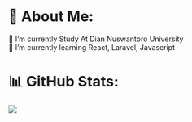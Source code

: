 # 💫 About Me:
🔭 I’m currently Study At Dian Nuswantoro University<br>🌱 I’m currently learning React, Laravel, Javascript

# 📊 GitHub Stats:

![](https://github-readme-streak-stats.herokuapp.com/?user=itsuka22&theme=tokyonight&hide_border=false)<br/>


